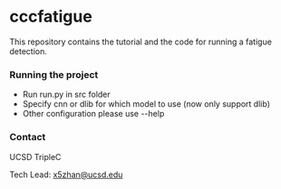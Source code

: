 # cccfatigue
This repository contains the tutorial and the code for running a fatigue detection.


### Running the project
* Run run.py in src folder
* Specify cnn or dlib for which model to use (now only support dlib)
* Other configuration please use --help


### Contact
UCSD TripleC

Tech Lead: x5zhan@ucsd.edu